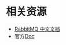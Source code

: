 

# 相关资源
- [RabbitMQ 中文文档](http://rabbitmq.mr-ping.com/)
- 官方[Doc](http://www.rabbitmq.com/documentation.html)